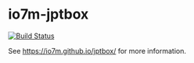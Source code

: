 io7m-jptbox
===

[![Build Status](https://travis-ci.org/io7m/jptbox.svg?branch=master)](https://travis-ci.org/io7m/jptbox)

See https://io7m.github.io/jptbox/ for more information.
